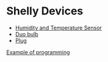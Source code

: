 # Shelly Devices

* [Humidity and Temperature Sensor](./h-and-t.html)
* [Duo bulb](duo.html)
* [Plug](plug.html)

[Example of programming](https://github.com/asokolsky/wan-monitor)
